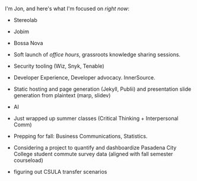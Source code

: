 I'm Jon, and here's what I'm focused on *right now*:

- Stereolab
- Jobim
- Bossa Nova
- Soft launch of *office hours*, grassroots knowledge sharing sessions.
- Security tooling (Wiz, Snyk, Tenable)
- Developer Experience, Developer advocacy. InnerSource.
- Static hosting and page generation (Jekyll, Publii) and presentation slide generation from plaintext (marp, slidev)
- AI

- Just wrapped up summer classes (Critical Thinking + Interpersonal Comm)
- Prepping for fall: Business Communications, Statistics.
- Considering a project to quantify and dashboardize Pasadena City College student commute survey data (aligned with fall semester courseload)
- figuring out CSULA transfer scenarios
